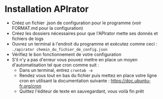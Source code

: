 # Installation APIrator
- Créez un fichier .json de configuration pour le programme (voir FORMAT.md pour la configuration)
- Créez les dossiers nécessaires pour que l'APIrator mette ses donnés et fichiers de logs
- Ouvrez un terminal à l'endroit du programme et exécutez comme ceci : `./apirator chemin_du_fichier_de_config.json`
- Vérifiez le bon fonctionnement de votre configuration
- S'il n'y a pas d'erreur vous pouvez mettre en place un moyen d'automatisation tel que cron comme suit :
  - Dans un terminal, entrez `crontab -e`
  - Rendez vous tout en bas du fichier puis mettez en place votre ligne cron en utilisant la documentation suivante : https://doc.ubuntu-fr.org/cron
  - Quittez l'éditeur de texte en sauvegardant, vous voilà fin prêt